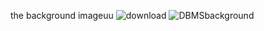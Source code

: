 the background imageuu
![download](https://github.com/sumi984/Health-Care-Management.github.io/assets/117304134/fa26e0dc-3639-43c9-bdfc-d7a85fe093fb)
![DBMSbackground](https://github.com/sumi984/Health-Care-Management.github.io/assets/117304134/2757abeb-a706-41cf-853b-7b6593d4baea)
